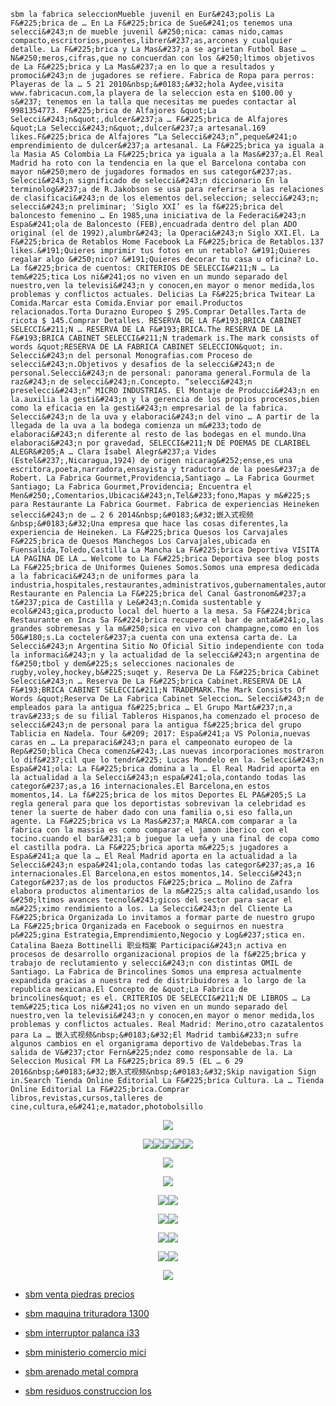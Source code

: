 
```
sbm la fabrica seleccionMueble juvenil en Eur&#243;polis La F&#225;brica de … En La F&#225;brica de Sue&#241;os tenemos una selecci&#243;n de mueble juvenil &#250;nica: camas nido,camas compacto,escritorios,puentes,librer&#237;as,arcones y cualquier detalle. La F&#225;brica y La Mas&#237;a se agrietan Futbol Base … N&#250;meros,cifras,que no concuerdan con los &#250;ltimos objetivos de La F&#225;brica y La Mas&#237;a en lo que a resultados y promoci&#243;n de jugadores se refiere. Fabrica de Ropa para perros: Playeras de la … 5 21 2010&nbsp;&#0183;&#32;hola Aydee,visita www.fabricacun.com,la playera de la seleccion esta en $100.00 y s&#237; tenemos en la talla que necesitas me puedes contactar al 9981354773. F&#225;brica de Alfajores &quot;La Selecci&#243;n&quot;,dulcer&#237;a … F&#225;brica de Alfajores &quot;La Selecci&#243;n&quot;,dulcer&#237;a artesanal.169 likes.F&#225;brica de Alfajores “La Selecci&#243;n”,peque&#241;o emprendimiento de dulcer&#237;a artesanal. La F&#225;brica ya iguala a la Masia AS Colombia La F&#225;brica ya iguala a la Mas&#237;a.El Real Madrid ha roto con la tendencia en la que el Barcelona contaba con mayor n&#250;mero de jugadores formados en sus categor&#237;as. Selecci&#243;n significado de selecci&#243;n diccionario En la terminolog&#237;a de R.Jakobson se usa para referirse a las relaciones de clasificaci&#243;n de los elementos del.seleccion; selecci&#243;n; selecci&#243;n preliminar; 'Siglo XXI’ es la f&#225;brica del baloncesto femenino … En 1985,una iniciativa de la Federaci&#243;n Espa&#241;ola de Baloncesto (FEB),encuadrada dentro del plan ADO original (el de 1992),alumbr&#243; la Operaci&#243;n Siglo XXI.El. La F&#225;brica de Retablos Home Facebook La F&#225;brica de Retablos.137 likes.&#191;Quieres imprimir tus fotos en un retablo? &#191;Quieres regalar algo &#250;nico? &#191;Quieres decorar tu casa u oficina? Lo. La f&#225;brica de cuentos: CRITERIOS DE SELECCI&#211;N … La tem&#225;tica Los ni&#241;os no viven en un mundo separado del nuestro,ven la televisi&#243;n y conocen,en mayor o menor medida,los problemas y conflictos actuales. Delicias La F&#225;brica Twitear La Comida.Marcar esta Comida.Enviar por email.Productos relacionados.Torta Durazno Europeo $ 295.Comprar Detalles.Tarta de ricota $ 145.Comprar Detalles. RESERVA DE LA F&#193;BRICA CABINET SELECCI&#211;N … RESERVA DE LA F&#193;BRICA.The RESERVA DE LA F&#193;BRICA CABINET SELECCI&#211;N trademark is.The mark consists of words &quot;RESERVA DE LA FABRICA CABINET SELECCION&quot; in. Selecci&#243;n del personal Monografias.com Proceso de selecci&#243;n.Objetivos y desafios de la selecci&#243;n de personal.Selecci&#243;n de personal: panorama general.Formula de la raz&#243;n de selecci&#243;n.Concepto. “selecci&#243;n preselecci&#243;n” MICRO INDUSTRIAS. El Montaje de Producci&#243;n en la.auxilia la gesti&#243;n y la gerencia de los propios procesos,bien como la eficacia en la gesti&#243;n empresarial de la fabrica. Selecci&#243;n de la uva y elaboraci&#243;n del vino … A partir de la llegada de la uva a la bodega comienza un m&#233;todo de elaboraci&#243;n diferente al resto de las bodegas en el mundo.Una elaboraci&#243;n por gravedad, SELECCI&#211;N DE POEMAS DE CLARIBEL ALEGR&#205;A … Clara Isabel Alegr&#237;a Vides (Estel&#237;,Nicaragua,1924) de origen nicarag&#252;ense,es una escritora,poeta,narradora,ensayista y traductora de la poes&#237;a de Robert. La Fabrica Gourmet,Providencia,Santiago … La Fabrica Gourmet Santiago; La Fabrica Gourmet,Providencia; Encuentra el Men&#250;,Comentarios,Ubicaci&#243;n,Tel&#233;fono,Mapas y m&#225;s para Restaurante La Fabrica Gourmet. Fabrica de experiencias Heineken selecci&#243;n de … 2 6 2014&nbsp;&#0183;&#32;嵌入式视频&nbsp;&#0183;&#32;Una empresa que hace las cosas diferentes,la experiencia de Heineken. La F&#225;brica Quesos los Carvajales F&#225;brica de Quesos Manchegos Los Carvajales,ubicada en Fuensalida,Toledo,Castilla La Mancha La F&#225;brica Deportiva VISITA LA PAGINA DE LA … Welcome to La F&#225;brica Deportiva see blog posts La F&#225;brica de Uniformes Quienes Somos.Somos una empresa dedicada a la fabricaci&#243;n de uniformes para la industria,hospitales,restaurantes,administrativos,gubernamentales,automotrices. Restaurante en Palencia La F&#225;brica del Canal Gastronom&#237;a t&#237;pica de Castilla y Le&#243;n.Comida sustentable y ecol&#243;gica,producto local del huerto a la mesa. Sa F&#224;brica Restaurante en Inca Sa F&#224;brica recupera el bar de anta&#241;o,las grandes sobremesas y la m&#250;sica en vivo con champagne,como en los 50&#180;s.La cocteler&#237;a cuenta con una extensa carta de. La Selecci&#243;n Argentina Sitio No Oficial Sitio independiente con toda la informaci&#243;n y la actualidad de la selecci&#243;n argentina de f&#250;tbol y dem&#225;s selecciones nacionales de rugby,voley,hockey,b&#225;suqet y. Reserva De La F&#225;brica Cabinet Selecci&#243;n … Reserva De La F&#225;brica Cabinet.RESERVA DE LA F&#193;BRICA CABINET SELECCI&#211;N TRADEMARK.The Mark Consists Of Words &quot;Reserva De La Fabrica Cabinet Seleccion… Selecci&#243;n de empleados para la antigua f&#225;brica … El Grupo Mart&#237;n,a trav&#233;s de su filial Tableros Hispanos,ha comenzado el proceso de selecci&#243;n de personal para la antigua f&#225;brica del grupo Tablicia en Nadela. Tour &#209; 2017: Espa&#241;a VS Polonia,nuevas caras en … La preparaci&#243;n para el campeonato europeo de la Rep&#250;blica Checa comenz&#243;.Las nuevas incorporaciones mostraron lo dif&#237;cil que lo tendr&#225; Lucas Mondelo en la. Selecci&#243;n Espa&#241;ola: La F&#225;brica domina a la … El Real Madrid aporta en la actualidad a la Selecci&#243;n espa&#241;ola,contando todas las categor&#237;as,a 16 internacionales.El Barcelona,en estos momentos,14. La f&#225;brica de los mitos Deportes EL PA&#205;S La regla general para que los deportistas sobrevivan la celebridad es tener la suerte de haber dado con una familia o,si eso falla,un agente. La F&#225;brica vs La Mas&#237;a MARCA.com comparar a la fabrica con la massia es como comparar el jamon iberico con el tocino.cuando el bar&#231;a b juegue la uefa y una final de copa como el castilla podra. La F&#225;brica aporta m&#225;s jugadores a Espa&#241;a que la … El Real Madrid aporta en la actualidad a la Selecci&#243;n espa&#241;ola,contando todas las categor&#237;as,a 16 internacionales.El Barcelona,en estos momentos,14. Selecci&#243;n Categor&#237;as de los productos F&#225;brica … Molino de Zafra elabora productos alimentarios de la m&#225;s alta calidad,usando los &#250;ltimos avances tecnol&#243;gicos del sector para sacar el m&#225;ximo rendimiento a los. La Selecci&#243;n del Cliente La F&#225;brica Organizada Lo invitamos a formar parte de nuestro grupo La F&#225;brica Organizada en Facebook o seguirnos en nuestra p&#225;gina Estrategia,Emprendimiento,Negocio y Log&#237;stica en. Catalina Baeza Bottinelli 职业档案 Participaci&#243;n activa en procesos de desarrollo organizacional propios de la f&#225;brica y trabajo de reclutamiento y selecci&#243;n con distintas OMIL de Santiago. La Fabrica de Brincolines Somos una empresa actualmente expandida gracias a nuestra red de distribuidores a lo largo de la republica mexicana.El Concepto de &quot;La Fabrica de brincolines&quot; es el. CRITERIOS DE SELECCI&#211;N DE LIBROS … La tem&#225;tica Los ni&#241;os no viven en un mundo separado del nuestro,ven la televisi&#243;n y conocen,en mayor o menor medida,los problemas y conflictos actuales. Real Madrid: Merino,otro cazatalentos para La … 嵌入式视频&nbsp;&#0183;&#32;El Madrid tambi&#233;n sufre algunos cambios en el organigrama deportivo de Valdebebas.Tras la salida de V&#237;ctor Fern&#225;ndez como responsable de la. La Seleccion Musical FM La F&#225;brica 89.5 (EL … 6 29 2016&nbsp;&#0183;&#32;嵌入式视频&nbsp;&#0183;&#32;Skip navigation Sign in.Search Tienda Online Editorial La F&#225;brica Cultura. La … Tienda Online Editorial La F&#225;brica.Comprar libros,revistas,cursos,talleres de cine,cultura,e&#241;e,matador,photobolsillo 
```

<div align="center">

<a href="https://es-crusher.shibang-china.com/github&k=sbm+la+fabrica+seleccion"><img src="https://static.shibang-china.com/es/crusher/logo.jpg"></a>

<a href="https://es-crusher.shibang-china.com/github&k=sbm+la+fabrica+seleccion"><img src="https://static.shibang-china.com/es/crusher/index.jpg"></a><a href="https://es-crusher.shibang-china.com/material.htmlgithub&k=sbm+la+fabrica+seleccion"><img src="https://static.shibang-china.com/es/crusher/material.jpg"></a><a href="https://es-crusher.shibang-china.com/application.htmlgithub&k=sbm+la+fabrica+seleccion"><img src="https://static.shibang-china.com/es/crusher/application.jpg"></a><a href="https://es-crusher.shibang-china.com/aboutus.htmlgithub&k=sbm+la+fabrica+seleccion"><img src="https://static.shibang-china.com/es/crusher/aboutus.jpg"></a><a href="https://es-crusher.shibang-china.com/contact.htmlgithub&k=sbm+la+fabrica+seleccion"><img src="https://static.shibang-china.com/es/crusher/contact.jpg"></a>

<a href="https://es-crusher.shibang-china.com/github&k=sbm+la+fabrica+seleccion"><img src="https://static.shibang-china.com/es/crusher/banner.jpg"></a>

<a href="https://swt.shibang-china.com/github&k=sbm+la+fabrica+seleccion"><img src="https://static.shibang-china.com/es/crusher/text.jpg"></a>

<a href="https://swt.shibang-china.com/github&k=sbm+la+fabrica+seleccion"><img src="https://static.shibang-china.com/es/crusher/chat.jpg"></a><a href="https://es-crusher.shibang-china.com/contact.htmlgithub&k=sbm+la+fabrica+seleccion"><img src="https://static.shibang-china.com/es/crusher/message.jpg"></a>

<a href="https://es-crusher.shibang-china.com/products/pe.htmlgithub&k=sbm+la+fabrica+seleccion"><img src="https://static.shibang-china.com/es/crusher/pe.jpg"></a><a href="https://es-crusher.shibang-china.com/products/pf.htmlgithub&k=sbm+la+fabrica+seleccion"><img src="https://static.shibang-china.com/es/crusher/pf.jpg"></a>

<a href="https://es-crusher.shibang-china.com/products/hpt.htmlgithub&k=sbm+la+fabrica+seleccion"><img src="https://static.shibang-china.com/es/crusher/hpt.jpg"></a><a href="https://es-crusher.shibang-china.com/products/vsi.htmlgithub&k=sbm+la+fabrica+seleccion"><img src="https://static.shibang-china.com/es/crusher/vsi.jpg"></a>

<a href="https://es-crusher.shibang-china.com/products/klv.htmlgithub&k=sbm+la+fabrica+seleccion"><img src="https://static.shibang-china.com/es/crusher/klv.jpg"></a><a href="https://es-crusher.shibang-china.com/products/portable.htmlgithub&k=sbm+la+fabrica+seleccion"><img src="https://static.shibang-china.com/es/crusher/portable.jpg"></a>

<a href="https://swt.shibang-china.com/github&k=sbm+la+fabrica+seleccion"><img src="https://static.shibang-china.com/es/crusher/case.jpg"></a>

</div>


* [sbm venta piedras precios](sbm%20venta%20piedras%20precios.md)

* [sbm maquina trituradora 1300](sbm%20maquina%20trituradora%201300.md)

* [sbm interruptor palanca i33](sbm%20interruptor%20palanca%20i33.md)

* [sbm ministerio comercio mici](sbm%20ministerio%20comercio%20mici.md)

* [sbm arenado metal compra](sbm%20arenado%20metal%20compra.md)

* [sbm residuos construccion los](sbm%20residuos%20construccion%20los.md)